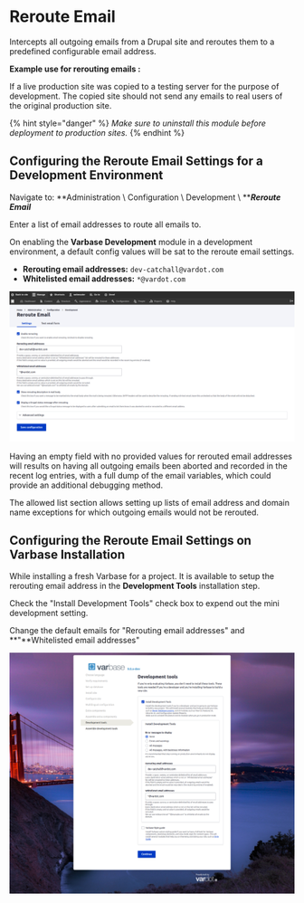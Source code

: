 # Reroute Email

Intercepts all outgoing emails from a Drupal site and reroutes them to a predefined configurable email address.

**Example use for rerouting emails :**

If a live production site was copied to a testing server for the purpose of development. The copied site should not send any emails to real users of the original production site.&#x20;

{% hint style="danger" %}
_Make sure to uninstall this module before deployment to production sites._
{% endhint %}

## Configuring the Reroute Email Settings for a Development Environment

Navigate to:  **Administration \ Configuration \ Development \ **_**Reroute Email**_

Enter a list of email addresses to route all emails to.

On enabling the **Varbase Development** module in a development environment, a default config values will be sat to the reroute email settings.

* **Rerouting email addresses:** `dev-catchall@vardot.com`
* **Whitelisted email addresses:** `*@vardot.com`

![Reroute Email Default Settings with Varbase Development](../../../.gitbook/assets/Reroute-Email-settings.png)

Having an empty field with no provided values for rerouted email addresses will results on having all outgoing emails been aborted and recorded in the recent log entries, with a full dump of the email variables, which could provide an additional debugging method.

The allowed list section allows setting up lists of email address and domain name exceptions for which outgoing emails would not be rerouted.

## Configuring the Reroute Email Settings on Varbase Installation

While installing a fresh Varbase for a project. It is available to setup the rerouting email address in the **Development Tools** installation step.

Check the "Install Development Tools" check box to expend out the mini development setting.

Change the default emails for "Rerouting email addresses" and **"**Whitelisted email addresses"&#x20;

![Configure Rerouting Emails When installing Development Tools While Installing Varbase ](../../../.gitbook/assets/varbase-9-install--with-rerout-emails--in-development-tools.png)

